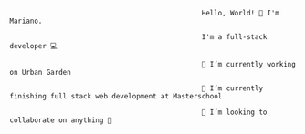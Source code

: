                                                    Hello, World! 👋 I'm Mariano.

                                                   I'm a full-stack developer 💻

                                                   🔭 I’m currently working on Urban Garden

                                                   🌱 I’m currently finishing full stack web development at Masterschool

                                                   🔭 I’m looking to collaborate on anything 🎉






